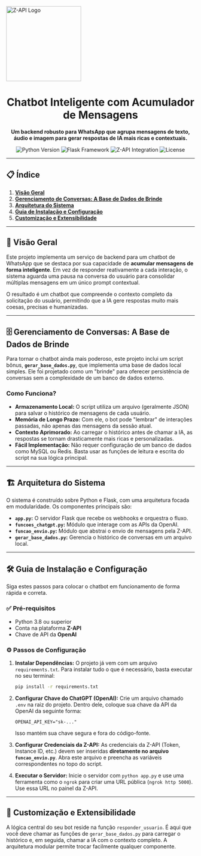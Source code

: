   <a href="https://z-api.io/">
    <img src="https://z-api.io/wp-content/uploads/2023/04/Z-API.svg" alt="Z-API Logo" width="200"/>
  </a>
</div>

<h1 align="center">Chatbot Inteligente com Acumulador de Mensagens</h1>

<p align="center">
  <strong>Um backend robusto para WhatsApp que agrupa mensagens de texto, áudio e imagem para gerar respostas de IA mais ricas e contextuais.</strong>
</p>

<p align="center">
  <img src="https://img.shields.io/badge/Python-3.8%2B-blue.svg" alt="Python Version">
  <img src="https://img.shields.io/badge/Framework-Flask-black.svg" alt="Flask Framework">
  <img src="https://img.shields.io/badge/Integração-Z--API-brightgreen.svg" alt="Z-API Integration">
  <img src="https://img.shields.io/badge/License-MIT-yellow.svg" alt="License">
</p>

---

## 📋 Índice

1.  [**Visão Geral**](#-visão-geral)
2.  [**Gerenciamento de Conversas: A Base de Dados de Brinde**](#-gerenciamento-de-conversas-a-base-de-dados-de-brinde)
3.  [**Arquitetura do Sistema**](#-arquitetura-do-sistema)
4.  [**Guia de Instalação e Configuração**](#-guia-de-instalação-e-configuração)
5.  [**Customização e Extensibilidade**](#-customização-e-extensibilidade)

---

## 🎯 Visão Geral

Este projeto implementa um serviço de backend para um chatbot de WhatsApp que se destaca por sua capacidade de **acumular mensagens de forma inteligente**. Em vez de responder reativamente a cada interação, o sistema aguarda uma pausa na conversa do usuário para consolidar múltiplas mensagens em um único prompt contextual.

O resultado é um chatbot que compreende o contexto completo da solicitação do usuário, permitindo que a IA gere respostas muito mais coesas, precisas e humanizadas.

---

## 🗄️ Gerenciamento de Conversas: A Base de Dados de Brinde

Para tornar o chatbot ainda mais poderoso, este projeto inclui um script bônus, **`gerar_base_dados.py`**, que implementa uma base de dados local simples. Ele foi projetado como um "brinde" para oferecer persistência de conversas sem a complexidade de um banco de dados externo.

### Como Funciona?

*   **Armazenamento Local:** O script utiliza um arquivo (geralmente JSON) para salvar o histórico de mensagens de cada usuário.
*   **Memória de Longo Prazo:** Com ele, o bot pode "lembrar" de interações passadas, não apenas das mensagens da sessão atual.
*   **Contexto Aprimorado:** Ao carregar o histórico antes de chamar a IA, as respostas se tornam drasticamente mais ricas e personalizadas.
*   **Fácil Implementação:** Não requer configuração de um banco de dados como MySQL ou Redis. Basta usar as funções de leitura e escrita do script na sua lógica principal.

---

## 🏗️ Arquitetura do Sistema

O sistema é construído sobre Python e Flask, com uma arquitetura focada em modularidade. Os componentes principais são:

*   **`app.py`:** O servidor Flask que recebe os webhooks e orquestra o fluxo.
*   **`funcoes_chatgpt.py`:** Módulo que interage com as APIs da OpenAI.
*   **`funcao_envio.py`:** Módulo que abstrai o envio de mensagens pela Z-API.
*   **`gerar_base_dados.py`:** Gerencia o histórico de conversas em um arquivo local.

---

## 🛠️ Guia de Instalação e Configuração

Siga estes passos para colocar o chatbot em funcionamento de forma rápida e correta.

### ✅ Pré-requisitos

*   Python 3.8 ou superior
*   Conta na plataforma **Z-API**
*   Chave de API da **OpenAI**

### ⚙️ Passos de Configuração

1.  **Instalar Dependências:** O projeto já vem com um arquivo `requirements.txt`. Para instalar tudo o que é necessário, basta executar no seu terminal:
    ```bash
    pip install -r requirements.txt
    ```

2.  **Configurar Chave do ChatGPT (OpenAI):**
    Crie um arquivo chamado `.env` na raiz do projeto. Dentro dele, coloque sua chave da API da OpenAI da seguinte forma:
    ```env
    OPENAI_API_KEY="sk-..."
    ```
    Isso mantém sua chave segura e fora do código-fonte.

3.  **Configurar Credenciais da Z-API:**
    As credenciais da Z-API (Token, Instance ID, etc.) devem ser inseridas **diretamente no arquivo `funcao_envio.py`**. Abra este arquivo e preencha as variáveis correspondentes no topo do script.

4.  **Executar o Servidor:**
    Inicie o servidor com `python app.py` e use uma ferramenta como o `ngrok` para criar uma URL pública (`ngrok http 5000`). Use essa URL no painel da Z-API.

---

## 🎨 Customização e Extensibilidade

A lógica central do seu bot reside na função `responder_usuario`. É aqui que você deve chamar as funções de `gerar_base_dados.py` para carregar o histórico e, em seguida, chamar a IA com o contexto completo. A arquitetura modular permite trocar facilmente qualquer componente.
</code></pre>
        </div>
    </div>
    <script>
        document.querySelector('.copy-button').addEventListener('click', function() {
            const codeToCopy = document.getElementById('markdown-code').innerText;
            navigator.clipboard.writeText(codeToCopy).then(() => {
                this.innerText = 'Copiado!';
                this.style.backgroundColor = '#28a745'; // Green color for success
                setTimeout(() => {
                    this.innerText = 'Copiar Código';
                    this.style.backgroundColor = '#007bff'; // Revert to original color
                }, 2000);
            }).catch(err => {
                console.error('Falha ao copiar o texto: ', err);
                this.innerText = 'Erro!';
                this.style.backgroundColor = '#dc3545'; // Red color for error
                 setTimeout(() => {
                    this.innerText = 'Copiar Código';
                    this.style.backgroundColor = '#007bff';
                }, 2000);
            });
        });
    </script>
</body>
</html>
